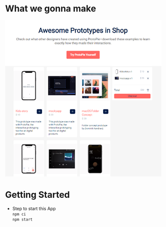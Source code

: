 # What we gonna make
![image.png](image.png)

# Getting Started

- Step to start this App<br>
`npm ci`<br>
`npm start`<br>
<br>